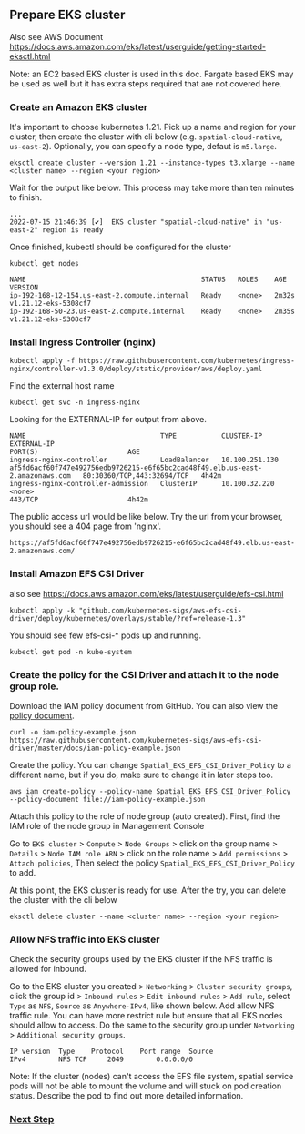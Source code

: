 ## Prepare EKS cluster
Also see AWS Document https://docs.aws.amazon.com/eks/latest/userguide/getting-started-eksctl.html

Note: an EC2 based EKS cluster is used in this doc. Fargate based EKS may be used as well but it has extra steps required that are not covered here.

### Create an Amazon EKS cluster

It's important to choose kubernetes 1.21. Pick up a name and region for your cluster, then create the cluster with cli below (e.g. `spatial-cloud-native`, `us-east-2`). Optionally, you can specify a node type, defaut is `m5.large`.
```
eksctl create cluster --version 1.21 --instance-types t3.xlarge --name <cluster name> --region <your region>
```
Wait for the output like below. This process may take more than ten minutes to finish.
```
...
2022-07-15 21:46:39 [✔]  EKS cluster "spatial-cloud-native" in "us-east-2" region is ready
```
Once finished, kubectl should be configured for the cluster
```
kubectl get nodes
```
```
NAME                                           STATUS   ROLES    AGE     VERSION
ip-192-168-12-154.us-east-2.compute.internal   Ready    <none>   2m32s   v1.21.12-eks-5308cf7
ip-192-168-50-23.us-east-2.compute.internal    Ready    <none>   2m35s   v1.21.12-eks-5308cf7
```

### Install Ingress Controller (nginx)
```
kubectl apply -f https://raw.githubusercontent.com/kubernetes/ingress-nginx/controller-v1.3.0/deploy/static/provider/aws/deploy.yaml
```
Find the external host name
```
kubectl get svc -n ingress-nginx
```

Looking for the EXTERNAL-IP for output from above. 
```
NAME                                 TYPE           CLUSTER-IP       EXTERNAL-IP                                                                     PORT(S)                      AGE
ingress-nginx-controller             LoadBalancer   10.100.251.130   af5fd6acf60f747e492756edb9726215-e6f65bc2cad48f49.elb.us-east-2.amazonaws.com   80:30360/TCP,443:32694/TCP   4h42m
ingress-nginx-controller-admission   ClusterIP      10.100.32.220    <none>                                                                          443/TCP                      4h42m
```
The public access url would be like below. Try the url from your browser, you should see a 404 page from 'nginx'.
```
https://af5fd6acf60f747e492756edb9726215-e6f65bc2cad48f49.elb.us-east-2.amazonaws.com/
```


### Install Amazon EFS CSI Driver

also see https://docs.aws.amazon.com/eks/latest/userguide/efs-csi.html

```
kubectl apply -k "github.com/kubernetes-sigs/aws-efs-csi-driver/deploy/kubernetes/overlays/stable/?ref=release-1.3"
```
You should see few efs-csi-* pods up and running.
```
kubectl get pod -n kube-system
```


### Create the policy for the CSI Driver and attach it to the node group role.

Download the IAM policy document from GitHub. You can also view the [policy document](https://raw.githubusercontent.com/kubernetes-sigs/aws-efs-csi-driver/master/docs/iam-policy-example.json).
```
curl -o iam-policy-example.json https://raw.githubusercontent.com/kubernetes-sigs/aws-efs-csi-driver/master/docs/iam-policy-example.json
```
Create the policy. You can change `Spatial_EKS_EFS_CSI_Driver_Policy` to a different name, but if you do, make sure to change it in later steps too.
```
aws iam create-policy --policy-name Spatial_EKS_EFS_CSI_Driver_Policy --policy-document file://iam-policy-example.json
```

Attach this policy to the role of node group (auto created). First, find the IAM role of the node group in Management Console

Go to `EKS cluster` > `Compute` > `Node Groups` > click on the group name > `Details` > `Node IAM role ARN` > click on the role name > `Add permissions` > `Attach policies`,
Then select the policy `Spatial_EKS_EFS_CSI_Driver_Policy` to add.


At this point, the EKS cluster is ready for use. After the try, you can delete the cluster with the cli below
```
eksctl delete cluster --name <cluster name> --region <your region>
```

### Allow NFS traffic into EKS cluster

Check the security groups used by the EKS cluster if the NFS traffic is allowed for inbound. 

Go to the EKS cluster you created > `Networking` > `Cluster security groups`, click the group id > `Inbound rules` > `Edit inbound rules` > `Add rule`, select `Type` as `NFS`, `Source` as `Anywhere-IPv4`, like shown below. Add allow NFS traffic rule. You can have more restrict rule but ensure that all EKS nodes should allow to access. Do the same to the security group under `Networking` > `Additional security groups`.
```
IP version	Type	Protocol	Port range	Source
IPv4		NFS	TCP		2049		0.0.0.0/0
```
Note: If the cluster (nodes) can't access the EFS file system, spatial service pods will not be able to mount the volume and will stuck on pod creation status. Describe the pod to find out more detailed information.


### [Next Step](setup-efs-file-shares.md)
